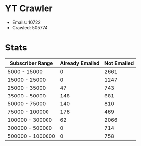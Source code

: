 # YT Crawler
- Emails: 10722
- Crawled: 505774

# Stats
| Subscriber Range  | Already Emailed | Not Emailed |
|-------|-------|-------|
| 5000 - 15000 | 0 | 2661 |
| 15000 - 25000 | 0 | 1247 |
| 25000 - 35000 | 47 | 743 |
| 35000 - 50000 | 148 | 681 |
| 50000 - 75000 | 140 | 810 |
| 75000 - 100000 | 176 | 469 |
| 100000 - 300000 | 62 | 2066 |
| 300000 - 500000 | 0 | 714 |
| 500000 - 1000000 | 0 | 758 |
